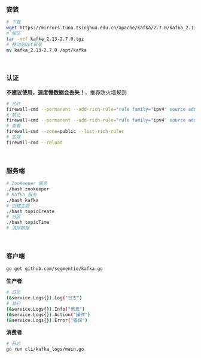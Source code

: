 ### 安装
```bash
# 下载
wget https://mirrors.tuna.tsinghua.edu.cn/apache/kafka/2.7.0/kafka_2.13-2.7.0.tgz
# 解压
tar -xzf kafka_2.13-2.7.0.tgz
# 移动到Opt目录
mv kafka_2.13-2.7.0 /opt/kafka
```

<br/>

### 认证
**不建议使用，速度慢数据会丢失！**，推荐防火墙规则
```bash
# 允许
firewall-cmd --permanent --add-rich-rule="rule family="ipv4" source address="192.168.0.200" port protocol="tcp" port="9092" accept"
# 禁止
firewall-cmd --permanent --add-rich-rule="rule family="ipv4" source address="192.168.0.200" port protocol="tcp" port="9092" reject"
# 查看
firewall-cmd --zone=public --list-rich-rules
# 生效
firewall-cmd --reload
```

<br/>

### 服务端
```bash
# ZooKeeper 服务
./bash zookeeper
# Kafka 服务
./bash kafka
# 创建主题
./bash topicCreate
# 分区
./bash topicTime
# 清除数据
```

<br/>

### 客户端
```bash
go get github.com/segmentio/kafka-go
```
**生产者**
```bash
# 日志
(&service.Logs{}).Log("日志")
# 其它
(&service.Logs{}).Info("信息")
(&service.Logs{}).Action("操作")
(&service.Logs{}).Error("错误")
```
**消费者**
```bash
# 日志
go run cli/kafka_logs/main.go
```